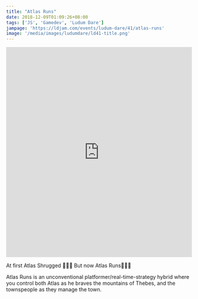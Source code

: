 ```yaml
---
title: "Atlas Runs"
date: 2018-12-09T01:09:26+08:00
tags: ['JS', 'Gamedev', 'Ludum Dare']
jampage: 'https://ldjam.com/events/ludum-dare/41/atlas-runs'
image: '/media/images/ludumdare/ld41-title.png'
---
```


<iframe style="margin: 0 auto; width: 100%;" src="https://atlas-runs.surge.sh" scrolling="no" frameborder="0" width="800" height="570" webkitallowfullscreen="true" mozallowfullscreen="true" allowfullscreen="true"></iframe>

At first Atlas Shrugged 🤷🏻‍♂️ But now Atlas Runs🏃🏻‍♂️

Atlas Runs is an unconventional platformer/real-time-strategy hybrid where you control both Atlas as he braves the mountains of Thebes, and the townspeople as they manage the town.
